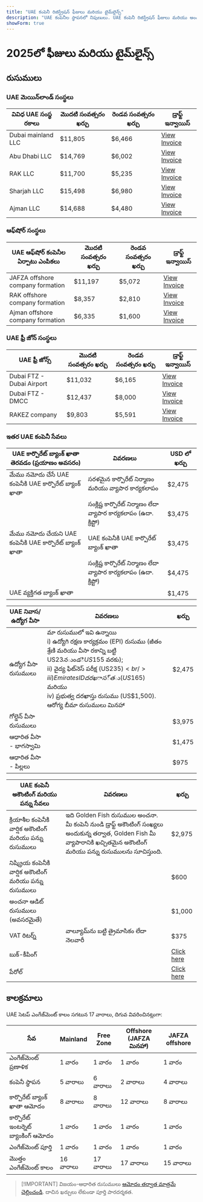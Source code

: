 ```yaml
---
title: "UAE కంపెనీ రిజిస్ట్రేషన్ ఫీజులు మరియు టైమ్‌లైన్స్"
description: "UAE కంపెనీల స్థాపనలో నిపుణులు. UAE కంపెనీ రిజిస్ట్రేషన్ ఫీజులు మరియు అంచనా వ్యాపార సెటప్ టైమ్‌లైన్."
showForm: true
---
```


# 2025లో ఫీజులు మరియు టైమ్‌లైన్స్

## రుసుములు

### UAE మెయిన్‌లాండ్ సంస్థలు

| వివిధ UAE సంస్థ రకాలు | మొదటి సంవత్సరం ఖర్చు | రెండవ సంవత్సరం ఖర్చు | డ్రాఫ్ట్ ఇన్వాయిస్ |
| -------------------------- | ----------- | ----------- | ---------------------------------------------------------------------------------------------------------------- |
| Dubai mainland LLC | $11,805 | $6,466 | [View Invoice](https://docs.google.com/document/d/17zrplxsKNhqfC8AGuqbiAzR_1QXutglx_zeaSEys7-E/edit?usp=sharing) |
| Abu Dhabi LLC | $14,769 | $6,002 | [View Invoice](/resources/contacts) |
| RAK LLC | $11,700 | $5,235 | [View Invoice](/resources/contacts) |
| Sharjah LLC | $15,498 | $6,980 | [View Invoice](/resources/contacts) |
| Ajman LLC | $14,688 | $4,480 | [View Invoice](/resources/contacts) |

### ఆఫ్‌షోర్ సంస్థలు

| UAE ఆఫ్‌షోర్ కంపెనీల ఏర్పాటు ఎంపికలు | మొదటి సంవత్సరం ఖర్చు | రెండవ సంవత్సరం ఖర్చు | డ్రాఫ్ట్ ఇన్వాయిస్ |
| ------------------------------------------ | ----------- | ----------- | ----------------------------------- |
| JAFZA offshore company formation | $11,197 | $5,072 | [View Invoice](/resources/contacts) |
| RAK offshore company formation | $8,357 | $2,810 | [View Invoice](/resources/contacts) |
| Ajman offshore company formation | $6,335 | $1,600 | [View Invoice](/resources/contacts) |

### UAE ఫ్రీ జోన్ సంస్థలు

| UAE ఫ్రీ జోన్స్ | మొదటి సంవత్సరం ఖర్చు | రెండవ సంవత్సరం ఖర్చు | డ్రాఫ్ట్ ఇన్వాయిస్ |
| ------------------------- | ----------- | ----------- | ----------------------------------- |
| Dubai FTZ - Dubai Airport | $11,032 | $6,165 | [View Invoice](/resources/contacts) |
| Dubai FTZ - DMCC | $12,437 | $8,000 | [View Invoice](/resources/contacts) |
| RAKEZ company | $9,803 | $5,591 | [View Invoice](/resources/contacts) |

### ఇతర UAE కంపెనీ సేవలు

| UAE కార్పొరేట్ బ్యాంక్ ఖాతా తెరవడం (ప్రయాణం అవసరం) | వివరణలు | USD లో ఖర్చు |
| --------------------------------------------------------------- | -------------------------------------------------------------- | ----------- |
| మేము నమోదు చేసే UAE కంపెనీకి UAE కార్పొరేట్ బ్యాంక్ ఖాతా | సరళమైన కార్పొరేట్ నిర్మాణం మరియు వ్యాపార కార్యకలాపం | $2,475 |
| | సంక్లిష్ట కార్పొరేట్ నిర్మాణం లేదా వ్యాపార కార్యకలాపం (ఉదా. క్రిప్టో) | $3,475 |
| మేము నమోదు చేయని UAE కంపెనీకి UAE కార్పొరేట్ బ్యాంక్ ఖాతా | UAE కంపెనీకి UAE కార్పొరేట్ బ్యాంక్ ఖాతా | $3,475 |
| | సంక్లిష్ట కార్పొరేట్ నిర్మాణం లేదా వ్యాపార కార్యకలాపం (ఉదా. క్రిప్టో) | $4,475 |
| UAE వ్యక్తిగత బ్యాంక్ ఖాతా | | $1,475 |

| UAE నివాస/ఉద్యోగ వీసా | వివరణలు | ఖర్చు |
| ----------------------------- | -------------------------------------------------------------------------------------------------------------------------------------------------------------------------------------------------------------------------------------------------------------------------------------------------- | ------ |
| ఉద్యోగ వీసా రుసుములు | మా రుసుములో ఇవి ఉన్నాయి<br/>i) ఉద్యోగి రక్షణ కార్యక్రమం (EPI) రుసుము (జీతం శ్రేణి మరియు వీసా రకాన్ని బట్టి US$23 నుండి US$155 వరకు);<br/>ii) వైద్య ఫిట్‌నెస్ పరీక్ష (US$235)<br/>iii) Emirates ID దరఖాస్తు (US$165) మరియు<br/>iv) ప్రభుత్వ దరఖాస్తు రుసుము (US$1,500). ఆరోగ్య బీమా రుసుములు మినహా | $2,475 |
| గోల్డెన్ వీసా రుసుములు | | $3,975 |
| ఆధారిత వీసా - భాగస్వామి | | $1,475 |
| ఆధారిత వీసా - పిల్లలు | | $975 |

| UAE కంపెనీ అకౌంటింగ్ మరియు పన్ను సేవలు | వివరణలు | ఖర్చు |
| ---------------------------------------------------- | ---------------------------------------------------------------------------------------------------------------------------------------------------------------------------------------------------- | --------------- |
| క్రియాశీల కంపెనీకి వార్షిక అకౌంటింగ్ మరియు పన్ను రుసుములు | ఇది Golden Fish రుసుముల అంచనా. మీ కంపెనీ నుండి డ్రాఫ్ట్ అకౌంటింగ్ సంఖ్యలు అందుకున్న తర్వాత, Golden Fish మీ వ్యాపారానికి ఖచ్చితమైన అకౌంటింగ్ మరియు పన్ను రుసుములను సూచిస్తుంది. | $2,975 |
| నిష్క్రియ కంపెనీకి వార్షిక అకౌంటింగ్ మరియు పన్ను రుసుములు | | $600 |
| అంచనా ఆడిట్ రుసుములు (అవసరమైతే) | | $1,000 |
| VAT రిటర్న్ | వాల్యూమ్‌ను బట్టి త్రైమాసికం లేదా నెలవారీ | $375 |
| బుక్-కీపింగ్ | | [Click here](#) |
| పేరోల్ | | [Click here](#) |

## కాలక్రమాలు

UAE సెటప్ ఎంగేజ్‌మెంట్ కాలం సగటున 17 వారాలు, దిగువ వివరించినట్లుగా:

| సేవ                                | Mainland | Free Zone | Offshore (JAFZA మినహా) | JAFZA offshore |
| ---------------------------------- | -------- | --------- | --------------------- | -------------- |
| ఎంగేజ్‌మెంట్ ప్రణాళిక              | 1 వారం    | 1 వారం     | 1 వారం                 | 1 వారం         |
| కంపెనీ స్థాపన                      | 5 వారాలు  | 6 వారాలు   | 2 వారాలు               | 4 వారాలు       |
| కార్పొరేట్ బ్యాంక్ ఖాతా ఆమోదం       | 8 వారాలు  | 8 వారాలు   | 12 వారాలు              | 8 వారాలు       |
| కార్పొరేట్ ఇంటర్నెట్ బ్యాంకింగ్ ఆమోదం | 1 వారం    | 1 వారం     | 1 వారం                 | 1 వారం         |
| ఎంగేజ్‌మెంట్ పూర్తి                 | 1 వారం    | 1 వారం     | 1 వారం                 | 1 వారం         |
| మొత్తం ఎంగేజ్‌మెంట్ కాలం            | 16 వారాలు | 17 వారాలు  | 17 వారాలు              | 15 వారాలు      |

> [!IMPORTANT] విజయం-ఆధారిత రుసుములు
> [ఆమోదం తర్వాత మాత్రమే చెల్లించండి](../benefits/success-based-fees.md). దాచిన ఖర్చులు లేకుండా పూర్తి పారదర్శకత.